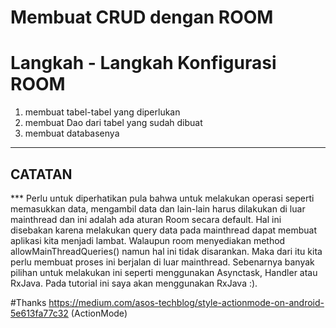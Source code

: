# Membuat CRUD dengan ROOM

# Langkah - Langkah Konfigurasi ROOM
1. membuat tabel-tabel yang diperlukan
2. membuat Dao dari tabel yang sudah dibuat
3. membuat databasenya


--------
CATATAN
--------
*** Perlu untuk diperhatikan pula bahwa untuk melakukan operasi seperti memasukkan data,
    mengambil data dan lain-lain harus dilakukan di luar mainthread dan ini adalah ada aturan Room secara default.
    Hal ini disebakan karena melakukan query data pada mainthread dapat membuat aplikasi kita menjadi lambat.
    Walaupun room menyediakan method allowMainThreadQueries() namun hal ini tidak disarankan.
    Maka dari itu kita perlu membuat proses ini berjalan di luar mainthread. Sebenarnya banyak pilihan untuk melakukan ini seperti menggunakan Asynctask, Handler atau RxJava.
    Pada tutorial ini saya akan menggunakan RxJava :).



#Thanks
https://medium.com/asos-techblog/style-actionmode-on-android-5e613fa77c32 (ActionMode)




